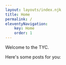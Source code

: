 ```yaml
---
layout: layouts/index.njk
title: Home
permalink: /
eleventyNavigation:
    key: Home
    order: 1
---
```


Welcome to the TYC.

Here's some posts for you:

